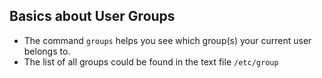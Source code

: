 ## Basics about User Groups
- The command `groups` helps you see which group(s) your current user belongs to.
- The list of all groups could be found in the text file `/etc/group`

